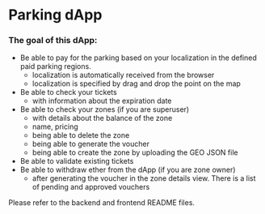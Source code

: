 # Parking dApp

### The goal of this dApp:

- Be able to pay for the parking based on your localization in the defined paid parking regions.
  - localization is automatically received from the browser
  - localization is specified by drag and drop the point on the map
- Be able to check your tickets
  - with information about the expiration date
- Be able to check your zones (if you are superuser)
  - with details about the balance of the zone
  - name, pricing
  - being able to delete the zone
  - being able to generate the voucher
  - being able to create the zone by uploading the GEO JSON file
- Be able to validate existing tickets
- Be able to withdraw ether from the dApp (if you are zone owner)
  - after generating the voucher in the zone details view. There is a list of pending and approved vouchers

Please refer to the backend and frontend README files.
